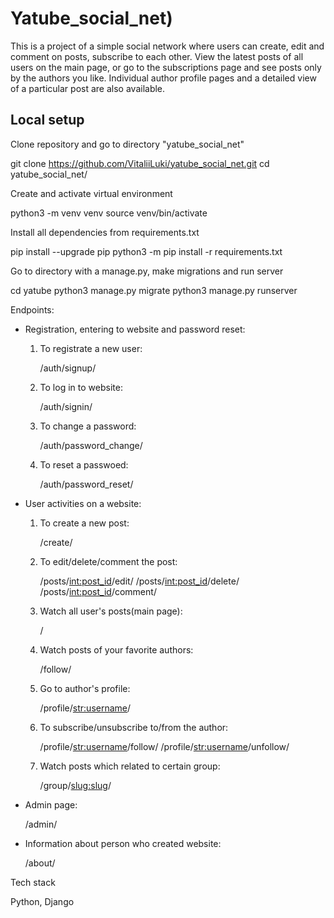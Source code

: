# Yatube_social_net)
This is a project of a simple social network where users can create, edit and comment on posts, subscribe to each other. View the latest posts of all users on the main page, or go to the subscriptions page and see posts only by the authors you like. Individual author profile pages and a detailed view of a particular post are also available.

## Local setup
Clone repository and go to directory "yatube_social_net"

git clone https://github.com/VitaliiLuki/yatube_social_net.git
cd yatube_social_net/

Create and activate virtual environment

python3 -m venv venv 
source venv/bin/activate

Install all dependencies from requirements.txt

pip install --upgrade pip
python3 -m pip install -r requirements.txt

Go to directory with a manage.py, make migrations and run server

cd yatube
python3 manage.py migrate
python3 manage.py runserver

Endpoints:

- Registration, entering to website and password reset:

    1. To registrate a new user:

        /auth/signup/

    2. To log in to website:

        /auth/signin/

    3. To change a password:

        /auth/password_change/

    4. To reset a passwoed:

        /auth/password_reset/

- User activities on a website:

    1. To create a new post:

        /create/

    2. To edit/delete/comment the post:

        /posts/<int:post_id>/edit/
        /posts/<int:post_id>/delete/
        /posts/<int:post_id>/comment/

    3. Watch all user's posts(main page):

        /

    4. Watch posts of your favorite authors:

        /follow/

    5. Go to author's profile:

        /profile/<str:username>/

    6. To subscribe/unsubscribe to/from the author:

        /profile/<str:username>/follow/
        /profile/<str:username>/unfollow/

    7. Watch posts which related to certain group:

        /group/<slug:slug>/

- Admin page:

    /admin/

- Information about person who created website:

    /about/

Tech stack

Python, Django 
